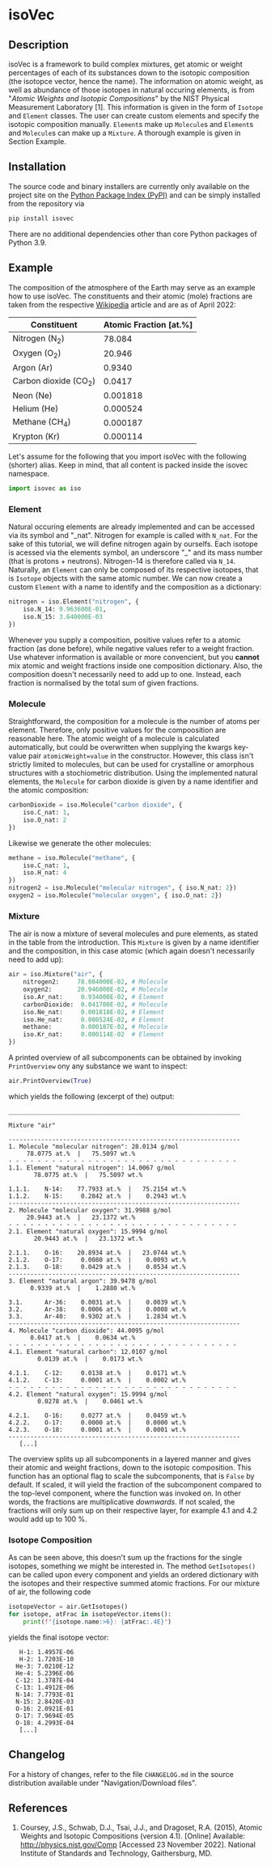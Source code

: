 # isoVec

## Description

isoVec is a framework to build complex mixtures, get atomic or weight percentages of each of its substances down to the isotopic composition (the isotopce vector, hence the name).
The information on atomic weight, as well as abundance of those isotopes in natural occuring elements, is from "*Atomic Weights and Isotopic Compositions*" by the NIST Physical Measurement Laboratory [1].
This information is given in the form of `Isotope` and `Element` classes.
The user can create custom elements and specify the isotopic composition manually. `Element`s make up `Molecule`s and `Element`s and `Molecule`s can make up a `Mixture`.
A thorough example is given in Section Example.


## Installation

The source code and binary installers are currently only available on the project site on the [Python Package Index (PyPI)](https://pypi.org/project/isovec) and can be simply installed from the repository via

```sh
pip install isovec
```

There are no additional dependencies other than core Python packages of Python 3.9.


## Example

The composition of the atmosphere of the Earth may serve as an example how to use isoVec.
The constituents and their atomic (mole) fractions are taken from the respective [Wikipedia](https://en.wikipedia.org/wiki/Atmosphere_of_Earth#Composition) article and are as of April 2022:

| Constituent                     | Atomic Fraction [at.%] |
| ------------------------------- | ---------------------- |
| Nitrogen (N<sub>2</sub>)        | 78.084                 |
| Oxygen (O<sub>2</sub>)          | 20.946                 |
| Argon (Ar)                      | 0.9340                 |
| Carbon dioxide (CO<sub>2</sub>) | 0.0417                 |
| Neon (Ne)                       | 0.001818               |
| Helium (He)                     | 0.000524               |
| Methane (CH<sub>4</sub>)        | 0.000187               |
| Krypton (Kr)                    | 0.000114               |

Let's assume for the following that you import isoVec with the following (shorter) alias.
Keep in mind, that all content is packed inside the isovec namespace.

```python
import isovec as iso
```

### Element

Natural occuring elements are already implemented and can be accessed via its symbol and "_nat".
Nitrogen for example is called with `N_nat`.
For the sake of this tutorial, we will define nitrogen again by ourselfs.
Each isotope is acessed via the elements symbol, an underscore "\_" and its mass number (that is protons + neutrons).
Nitrogen-14 is therefore called via `N_14`.
Naturally, an `Element` can only be composed of its respective isotopes, that is `Isotope` objects with the same atomic number.
We can now create a custom `Element` with a name to identify and the composition as a dictionary:

```python
nitrogen = iso.Element("nitrogen", {
    iso.N_14: 9.963600E-01,
    iso.N_15: 3.640000E-03
})
```

Whenever you supply a composition, positive values refer to a atomic fraction (as done before), while negative values refer to a weight fraction.
Use whatever information is available or more convencient, but you **cannot** mix atomic and weight fractions inside one composition dictionary.
Also, the composition doesn't necessarily need to add up to one.
Instead, each fraction is normalised by the total sum of given fractions.

### Molecule

Straightforward, the composition for a molecule is the number of atoms per element.
Therefore, only positive values for the compoosition are reasonable here.
The atomic weight of a molecule is calculated automatically, but could be overwritten when supplying the kwargs key-value pair `atomicWeight=value` in the constructor.
However, this class isn't strictly limited to molecules, but can be used for crystalline or amorphous structures with a stochiometric distribution.
Using the implemented natural elements, the `Molecule` for carbon dioxide is given by a name identifier and the atomic composition:

```python
carbonDioxide = iso.Molecule("carbon dioxide", {
    iso.C_nat: 1,
    iso.O_nat: 2
})
```

Likewise we generate the other molecules:

```python
methane = iso.Molecule("methane", {
    iso.C_nat: 1,
    iso.H_nat: 4
})
nitrogen2 = iso.Molecule("molecular nitrogen", { iso.N_nat: 2})
oxygen2 = iso.Molecule("molecular oxygen", { iso.O_nat: 2})
```

### Mixture

The air is now a mixture of several molecules and pure elements, as stated in the table from the introduction.
This `Mixture` is given by a name identifier and the composition, in this case atomic (which again doesn't necessarily need to add up):

```python
air = iso.Mixture("air", {
    nitrogen2:     78.084000E-02, # Molecule
    oxygen2:       20.946000E-02, # Molecule
    iso.Ar_nat:     0.934000E-02, # Element
    carbonDioxide:  0.041700E-02, # Molecule
    iso.Ne_nat:     0.001818E-02, # Element
    iso.He_nat:     0.000524E-02, # Element
    methane:        0.000187E-02, # Molecule
    iso.Kr_nat:     0.000114E-02  # Element
})
```

A printed overview of all subcomponents can be obtained by invoking `PrintOverview` ony any substance we want to inspect:

```python
air.PrintOverview(True)
```

which yields the following (excerpt of the) output:

```
________________________________________________________________

Mixture "air"

----------------------------------------------------------------
1. Molecule "molecular nitrogen": 28.0134 g/mol
     78.0775 at.%  |   75.5097 wt.%
- - - - - - - - - - - - - - - - - - - - - - - - - - - - - - - -
1.1. Element "natural nitrogen": 14.0067 g/mol
       78.0775 at.%  |   75.5097 wt.%

1.1.1.    N-14:    77.7933 at.%  |   75.2154 wt.%
1.1.2.    N-15:     0.2842 at.%  |    0.2943 wt.%
----------------------------------------------------------------
2. Molecule "molecular oxygen": 31.9988 g/mol
     20.9443 at.%  |   23.1372 wt.%
- - - - - - - - - - - - - - - - - - - - - - - - - - - - - - - -
2.1. Element "natural oxygen": 15.9994 g/mol
       20.9443 at.%  |   23.1372 wt.%

2.1.1.    O-16:    20.8934 at.%  |   23.0744 wt.%
2.1.2.    O-17:     0.0080 at.%  |    0.0093 wt.%
2.1.3.    O-18:     0.0429 at.%  |    0.0534 wt.%
----------------------------------------------------------------
3. Element "natural argon": 39.9478 g/mol
      0.9339 at.%  |    1.2880 wt.%

3.1.      Ar-36:    0.0031 at.%  |    0.0039 wt.%
3.2.      Ar-38:    0.0006 at.%  |    0.0008 wt.%
3.3.      Ar-40:    0.9302 at.%  |    1.2834 wt.%
----------------------------------------------------------------
4. Molecule "carbon dioxide": 44.0095 g/mol
      0.0417 at.%  |    0.0634 wt.%
- - - - - - - - - - - - - - - - - - - - - - - - - - - - - - - -
4.1. Element "natural carbon": 12.0107 g/mol
        0.0139 at.%  |    0.0173 wt.%

4.1.1.    C-12:     0.0138 at.%  |    0.0171 wt.%
4.1.2.    C-13:     0.0001 at.%  |    0.0002 wt.%
- - - - - - - - - - - - - - - - - - - - - - - - - - - - - - - -
4.2. Element "natural oxygen": 15.9994 g/mol
        0.0278 at.%  |    0.0461 wt.%

4.2.1.    O-16:     0.0277 at.%  |    0.0459 wt.%
4.2.2.    O-17:     0.0000 at.%  |    0.0000 wt.%
4.2.3.    O-18:     0.0001 at.%  |    0.0001 wt.%
----------------------------------------------------------------
   [...]
```

The overview splits up all subcomponents in a layered manner and gives their atomic and weight fractions, down to the isotopic composition.
This function has an optional flag to scale the subcomponents, that is `False` by default.
If scaled, it will yield the fraction of the subcomponent compared to the top-level component, where the function was invoked on.
In other words, the fractions are multiplicative *downwards*.
If not scaled, the fractions will only sum up on their respective layer, for example 4.1 and 4.2 would add up to 100 %.

### Isotope Composition

As can be seen above, this doesn't sum up the fractions for the single isotopes, something we might be interested in.
The method `GetIsotopes()` can be called upon every component and yields an ordered dictionary with the isotopes and their respective summed atomic fractions.
For our mixture of air, the following code

```python
isotopeVector = air.GetIsotopes()
for isotope, atFrac in isotopeVector.items():
    print(f"{isotope.name:>6}: {atFrac:.4E}")
```

yields the final isotope vector:

```
   H-1: 1.4957E-06
   H-2: 1.7203E-10
  He-3: 7.0210E-12
  He-4: 5.2396E-06
  C-12: 1.3787E-04
  C-13: 1.4912E-06
  N-14: 7.7793E-01
  N-15: 2.8420E-03
  O-16: 2.0921E-01
  O-17: 7.9694E-05
  O-18: 4.2993E-04
   [...]
```


## Changelog

For a history of changes, refer to the file `CHANGELOG.md` in the source distribution available under "Navigation/Download files".

## References

1. Coursey, J.S., Schwab, D.J., Tsai, J.J., and Dragoset, R.A. (2015), Atomic Weights and Isotopic Compositions (version 4.1). [Online] Available: http://physics.nist.gov/Comp [Accessed 23 November 2022]. National Institute of Standards and Technology, Gaithersburg, MD.